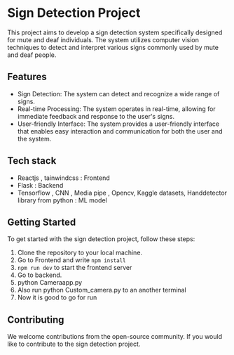 # Sign Detection Project

This project aims to develop a sign detection system specifically designed for mute and deaf individuals. The system utilizes computer vision techniques to detect and interpret various signs commonly used by mute and deaf people.

## Features

- Sign Detection: The system can detect and recognize a wide range of signs.
- Real-time Processing: The system operates in real-time, allowing for immediate feedback and response to the user's signs.
- User-friendly Interface: The system provides a user-friendly interface that enables easy interaction and communication for both the user and the system.

## Tech stack
 - Reactjs , tainwindcss : Frontend
 -  Flask : Backend
 - Tensorflow , CNN , Media pipe , Opencv, Kaggle datasets,
 Handdetector library from python : ML model

## Getting Started

To get started with the sign detection project, follow these steps:

1. Clone the repository to your local machine.
2. Go to Frontend and write `npm install`
3. `npm run dev` to start the frontend server
4. Go to backend.
5. python  Cameraapp.py
6. Also run python Custom_camera.py to an another terminal
7. Now it is good to go for run

## Contributing

We welcome contributions from the open-source community. If you would like to contribute to the sign detection project.

